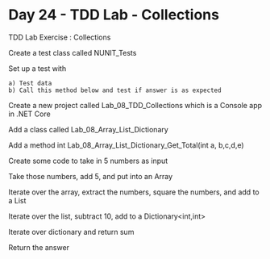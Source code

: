 # Day 24 - TDD Lab - Collections

TDD Lab Exercise : Collections

Create a test class called NUNIT_Tests

Set up a test with

```
a) Test data
b) Call this method below and test if answer is as expected
```

Create a new project called Lab_08_TDD_Collections which is a Console app in .NET Core

Add a class called Lab_08_Array_List_Dictionary

Add a method int Lab_08_Array_List_Dictionary_Get_Total(int a, b,c,d,e)

Create some code to take in 5 numbers as input

Take those numbers, add 5, and put into an Array

Iterate over the array, extract the numbers, square the numbers, and add to a List

Iterate over the list, subtract 10, add to a Dictionary<int,int>

Iterate over dictionary and return sum

Return the answer